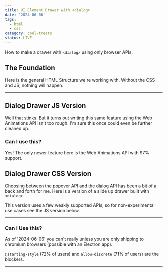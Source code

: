 ```yaml
---
title: UI Element Drawer with <dialog>
date: '2024-06-06'
tags:
  - html
  - css
category: cool-treats
status: LIVE
---
```

<script>
	import HTML from '$/demos/drawer/HTML.demo'
	import CSS from '$/demos/drawer/CSS.demo'
	import DialogJS from '$/demos/drawer/DialogJS.demo'
</script>

How to make a drawer with `<dialog>` using only browser APIs.

<!-- excerpt -->

## The Foundation

Here is the general HTML Structure we're working with. Without the CSS and JS, nothing will happen.

<HTML />

___

## Dialog Drawer JS Version

Well that stinks. But it turns out writing this same feature using the Web Animations API isn't too rough. I'm sure this once could even be further cleaned up. 

<DialogJS />

### Can I use this?

Yes! The only newer feature here is the Web Animations API with 97% support.

## Dialog Drawer CSS Version

Choosing between the popover API and the dialog API has been a bit of a back and forth for me. Here is a version of a slide up drawer built with `<dialog>`

This version uses a few weakly supported APIs, so for non-experimental use cases see the JS version below.

___

<CSS />

### Can I Use this? 

As of '2024-06-06' you can't really unless you are only shipping to chromium browsers (possible with an Electron app).

`@starting-style` (72% of users) and `allow-discrete` (71% of users) are the blockers. 
___